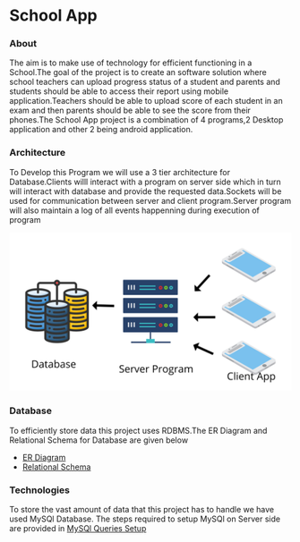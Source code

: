 # School App

### About

The aim is to make use of technology for efficient functioning in a School.The goal of the project is to create an software solution where school teachers can upload progress status of a student and parents and students should be able to access their report using mobile application.Teachers should be able to upload score of each student in an exam and then parents should be able to see the score from their phones.The School App project is a combination of 4 programs,2 Desktop application and other 2 being android application.


### Architecture

To Develop this Program we will use a 3 tier architecture for Database.Clients willl interact with a program on server side which in turn will interact with database and provide the requested data.Sockets will be used for communication between server and client program.Server program will also maintain a log of all events happenning during execution of program

![](Images/Architecture.png)

### Database

To efficiently store data this project uses RDBMS.The ER Diagram and Relational Schema for Database are given below
* [ER Diagram](./Database/School%20App%20ER%20Diagram.pdf)
* [Relational Schema](./Database/School%20App%20Relational%20Model.pdf) 

### Technologies

To store the vast amount of data that this project has to handle we have used MySQl Database. The steps required to setup MySQl on Server side are provided in [MySQl Queries Setup](./Database/MySQL%20Setup%20Queries.md)